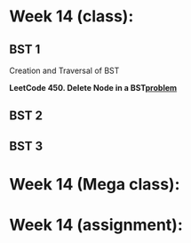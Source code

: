# Week 14 (class):

## BST 1

Creation and Traversal of BST <br/>

**LeetCode 450. Delete Node in a BST[problem](https://leetcode.com/problems/delete-node-in-a-bst/)**

## BST 2

## BST 3

# Week 14 (Mega class):

# Week 14 (assignment):
